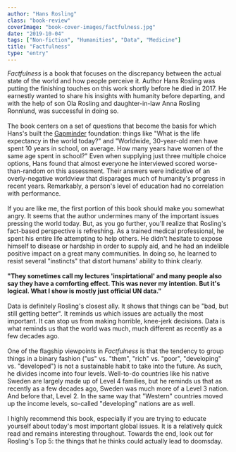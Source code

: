 ```yaml
---
author: "Hans Rosling"
class: "book-review"
coverImage: "book-cover-images/factfulness.jpg"
date: "2019-10-04"
tags: ["Non-fiction", "Humanities", "Data", "Medicine"]
title: "Factfulness"
type: "entry"
---
```


<em>Factfulness</em> is a book that focuses on the discrepancy between the actual state of the world and how people perceive it. Author Hans Rosling was putting the finishing touches on this work shortly before he died in 2017. He earnestly wanted to share his insights with humanity before departing, and with the help of son Ola Rosling and daughter-in-law Anna Rosling Ronnlund, was successful in doing so.
<br />
<br />
The book centers on a set of questions that become the basis for which Hans's built the <a href="https://www.gapminder.org/">Gapminder</a> foundation: things like "What is the life expectancy in the world today?" and "Worldwide, 30-year-old men have spent 10 years in school, on average. How many years have women of the same age spent in school?" Even when supplying just three multiple choice options, Hans found that almost everyone he interviewed scored worse-than-random on this assessment. Their answers were indicative of an overly-negative worldview that disparages much of humanity's progress in recent years. Remarkably, a person's level of education had no correlation with performance.
<br />
<br />
If you are like me, the first portion of this book should make you somewhat angry. It seems that the author undermines many of the important issues pressing the world today. But, as you go further, you'll realize that Rosling's fact-based perspective is refreshing. As a trained medical professional, he spent his entire life attempting to help others. He didn't hesitate to expose himself to disease or hardship in order to supply aid, and he had an indelible positive impact on a great many communities. In doing so, he learned to resist several "instincts" that distort humans' ability to think clearly.
<br />
<br />
<b>"They sometimes call my lectures 'inspirtational' and many people also say they have a comforting effect. This was never my intention. But it's logical. What I show is mostly just official UN data."</b>
<br />
<br />
Data is definitely Rosling's closest ally. It shows that things can be "bad, but still getting better". It reminds us which issues are actually the most important. It can stop us from making horrible, knee-jerk decisions. Data is what reminds us that the world was much, much different as recently as a few decades ago.
<br />
<br />
One of the flagship viewpoints in <em>Factfulness</em> is that the tendency to group things in a binary fashion ("us" vs. "them", "rich" vs. "poor", "developing" vs. "developed") is not a sustainable habit to take into the future. As such, he divides income into four levels. Well-to-do countries like his native Sweden are largely made up of Level 4 families, but he reminds us that as recently as a few decades ago, Sweden was much more of a Level 3 nation. And before that, Level 2. In the same way that "Western" countries moved up the income levels, so-called "developing" nations are as well.
<br />
<br />
I highly recommend this book, especially if you are trying to educate yourself about today's most important global issues. It is a relatively quick read and remains interesting throughout. Towards the end, look out for Rosling's Top 5: the things that he thinks could actually lead to doomsday.
